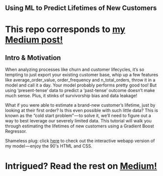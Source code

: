 ## Using ML to Predict Lifetimes of New Customers
# This repo corresponds to [my Medium post!](https://medium.com/@domvandendries/using-ml-to-predict-lifetimes-of-new-customers-685051ff75f8?source=friends_link&sk=79600802708579d86df13eee69aceb34)


## Intro & Motivation
When analyzing processes like churn and customer lifecycles, it’s so tempting to just export your existing customer base, whip up a few features like average_order_value, order_frequency and n_total_orders, throw it in a model and call it a day. Your model probably performs pretty good too! But using ‘present-tense’ data to predict a ‘past-tense’ outcome doesn’t make much sense. Plus, it stinks of survivorship bias and data leakage!

What if you were able to estimate a brand-new customer’s lifetime, just by looking at their first order? Is this even possible with such little data? This is known as the “cold start problem” — to solve it, we’ll need to figure out a way to best leverage our severely limited data. This tutorial will walk you through estimating the lifetimes of new customers using a Gradient Boost Regressor.

Shameless plug: click [here](http://52.90.122.192:1212/churning_man) to check out the interactive webapp version of my model — enjoy the 90's HTML and CSS.

# Intrigued? Read the rest on [Medium!](https://medium.com/@domvandendries/using-ml-to-predict-lifetimes-of-new-customers-685051ff75f8?source=friends_link&sk=79600802708579d86df13eee69aceb34)
